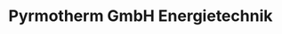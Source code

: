 ---
title: "Pyrmotherm GmbH Energietechnik"
url: /bad-pyrmont/pyrmotherm-gmbh-energietechnik/
shop: Eisenwaren
---